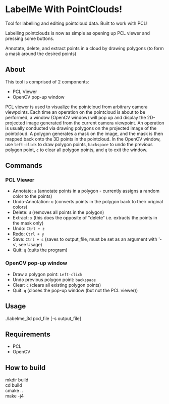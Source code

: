 # LabelMe With PointClouds!
Tool for labelling and editing pointcloud data. Built to work with PCL!

Labelling pointclouds is now as simple as opening up PCL viewer and pressing some buttons.

Annotate, delete, and extract points in a cloud by drawing polygons (to form a mask around the desired points)

## About
This tool is comprised of 2 components:
- PCL Viewer
- OpenCV pop-up window

PCL viewer is used to visualize the pointcloud from arbitrary camera viewpoints. 
Each time an operation on the pointcloud is about to be performed, a window (OpenCV window) will pop up and display the 2D-projected image generated from the current camera viewpoint.
An operation is usually conducted via drawing polygons on the projected image of the pointcloud. A polygon generates a mask on the image, and the mask is then mapped back onto the 3D points in the pointcloud.
In the OpenCV window, use `left-click` to draw polygon points, `backspace` to undo the previous polygon point, `c` to clear all polygon points, and `q` to exit the window.

## Commands
### PCL Viewer
- Annotate: `a` (annotate points in a polygon - currently assigns a random color to the points)
- Undo-Annotation: `u`  (converts points in the polygon back to their original colors)
- Delete: `d`   (removes all points in the polygon)
- Extract: `x`  (this does the opposite of "delete" i.e. extracts the points in the mask only)
- Undo: `Ctrl + z`
- Redo: `Ctrl + y`
- Save: `Ctrl + s`  (saves to output_file, must be set as an argument with '-s', see Usage)
- Quit: `q`  (quits the program)

### OpenCV pop-up window
- Draw a polygon point: `Left-click`
- Undo previous polygon point: `backspace`
- Clear: `c` (clears all existing polygon points)
- Quit: `q`  (closes the pop-up window (but not the PCL viewer))

## Usage
./labelme_3d pcd_file [-s output_file] 

## Requirements
- PCL
- OpenCV

## How to build
mkdir build  
cd build  
cmake ..  
make -j4  

